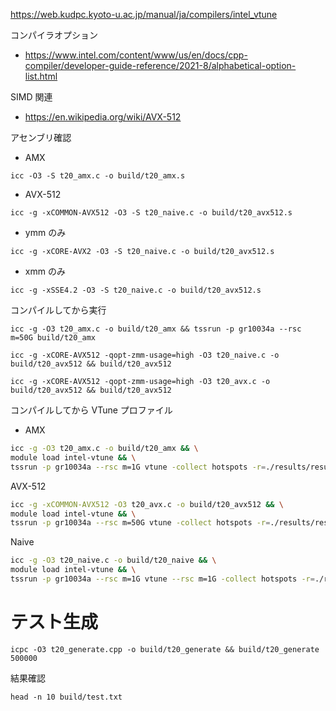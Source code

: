 
https://web.kudpc.kyoto-u.ac.jp/manual/ja/compilers/intel_vtune


コンパイラオプション

- https://www.intel.com/content/www/us/en/docs/cpp-compiler/developer-guide-reference/2021-8/alphabetical-option-list.html

SIMD 関連

- https://en.wikipedia.org/wiki/AVX-512

アセンブリ確認

- AMX

```
icc -O3 -S t20_amx.c -o build/t20_amx.s
```

- AVX-512

```
icc -g -xCOMMON-AVX512 -O3 -S t20_naive.c -o build/t20_avx512.s
```

- ymm のみ

```
icc -g -xCORE-AVX2 -O3 -S t20_naive.c -o build/t20_avx512.s
```

- xmm のみ

```
icc -g -xSSE4.2 -O3 -S t20_naive.c -o build/t20_avx512.s
```

コンパイルしてから実行

```
icc -g -O3 t20_amx.c -o build/t20_amx && tssrun -p gr10034a --rsc m=50G build/t20_amx
```

```
icc -g -xCORE-AVX512 -qopt-zmm-usage=high -O3 t20_naive.c -o build/t20_avx512 && build/t20_avx512
```

```
icc -g -xCORE-AVX512 -qopt-zmm-usage=high -O3 t20_avx.c -o build/t20_avx512 && build/t20_avx512
```

コンパイルしてから VTune プロファイル

- AMX

```sh
icc -g -O3 t20_amx.c -o build/t20_amx && \
module load intel-vtune && \
tssrun -p gr10034a --rsc m=1G vtune -collect hotspots -r=./results/result_amx build/t20_amx
```

AVX-512
```sh
icc -g -xCOMMON-AVX512 -O3 t20_avx.c -o build/t20_avx512 && \
module load intel-vtune && \
tssrun -p gr10034a --rsc m=50G vtune -collect hotspots -r=./results/result_avx512 build/t20_avx512
```

Naive
```sh
icc -g -O3 t20_naive.c -o build/t20_naive && \
module load intel-vtune && \
tssrun -p gr10034a --rsc m=1G vtune --rsc m=1G -collect hotspots -r=./results/result_noamx build/t20_naive
```

# テスト生成

```
icpc -O3 t20_generate.cpp -o build/t20_generate && build/t20_generate 500000
```

結果確認

```
head -n 10 build/test.txt
```

